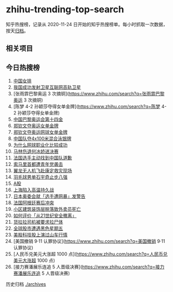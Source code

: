 # zhihu-trending-top-search

知乎热搜榜，记录从 2020-11-24
日开始的知乎热搜榜单。每小时抓取一次数据，按天[归档](./archives)。

## 相关项目

## 今日热搜榜

<!-- BEGIN -->
<!-- 最后更新时间 Tue Aug 06 2024 22:08:32 GMT+0800 (China Standard Time) -->

1. [中国女排](https://www.zhihu.com/search?q=中国女排)
1. [我国成功发射卫星互联网高轨卫星](https://www.zhihu.com/search?q=我国成功发射卫星互联网高轨卫星)
1. [张雨霏巴黎奥运 3 次摘铜](https://www.zhihu.com/search?q=张雨霏巴黎奥运 3
   次摘铜)
1. [陈梦 4-2 孙颖莎夺得女单金牌](https://www.zhihu.com/search?q=陈梦 4-2
   孙颖莎夺得女单金牌)
1. [中国巴黎奥运会第十四金](https://www.zhihu.com/search?q=中国巴黎奥运会第十四金)
1. [郑钦文夺奥运女单金牌](https://www.zhihu.com/search?q=郑钦文夺奥运女单金牌)
1. [郑钦文夺奥运网球女单金牌](https://www.zhihu.com/search?q=郑钦文夺奥运网球女单金牌)
1. [中国队夺4x100米混合泳银牌](https://www.zhihu.com/search?q=中国队夺4x100米混合泳银牌)
1. [为什么网球职业化比较成功](https://www.zhihu.com/search?q=为什么网球职业化比较成功)
1. [马林伤退何冰娇进决赛](https://www.zhihu.com/search?q=马林伤退何冰娇进决赛)
1. [法国选手主动找到中国队道歉](https://www.zhihu.com/search?q=法国选手主动找到中国队道歉)
1. [索马里首都遭青年党袭击](https://www.zhihu.com/search?q=索马里首都遭青年党袭击)
1. [翼龙无人机飞赴康定救灾现场](https://www.zhihu.com/search?q=翼龙无人机飞赴康定救灾现场)
1. [羽毛球男单石宇奇止步八强](https://www.zhihu.com/search?q=羽毛球男单石宇奇止步八强)
1. [A股](https://www.zhihu.com/search?q=A股)
1. [上海陷入高温持久战](https://www.zhihu.com/search?q=上海陷入高温持久战)
1. [日本奥委会就「选手遭网暴」发警告](https://www.zhihu.com/search?q=日本奥委会就「选手遭网暴」发警告)
1. [法国阿根廷赛后冲突](https://www.zhihu.com/search?q=法国阿根廷赛后冲突)
1. [小区建筑装饰层脱落致外卖员死亡](https://www.zhihu.com/search?q=小区建筑装饰层脱落致外卖员死亡)
1. [如何评价「从21世纪安全撤离」](https://www.zhihu.com/search?q=如何评价「从21世纪安全撤离」)
1. [货拉拉司机被要求拉尸体](https://www.zhihu.com/search?q=货拉拉司机被要求拉尸体)
1. [全球股市遭遇黑色星期五](https://www.zhihu.com/search?q=全球股市遭遇黑色星期五)
1. [美股科技股上演过山车行情](https://www.zhihu.com/search?q=美股科技股上演过山车行情)
1. [美国撤销 9·11 认罪协议](https://www.zhihu.com/search?q=美国撤销 9·11
   认罪协议)
1. [人民币兑美元大涨超 1000
   点](https://www.zhihu.com/search?q=人民币兑美元大涨超 1000 点)
1. [接力赛潘展乐连追 5
   人晋级决赛](https://www.zhihu.com/search?q=接力赛潘展乐连追 5 人晋级决赛)

<!-- END -->

历史归档 [./archives](./archives)
